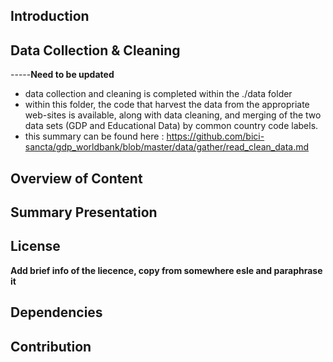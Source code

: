 ## Introduction

## Data Collection & Cleaning
-----**Need to be updated**
- data collection and cleaning is completed within the ./data folder
- within this folder, the code that harvest the data from the appropriate web-sites is available, along with data cleaning, and merging of the two data sets (GDP and Educational Data) by common country code labels.
- this summary can be found here : https://github.com/bici-sancta/gdp_worldbank/blob/master/data/gather/read_clean_data.md


## Overview of Content



## Summary Presentation

## License

**Add brief info of the liecence, copy from somewhere esle and paraphrase it**

## Dependencies

## Contribution

